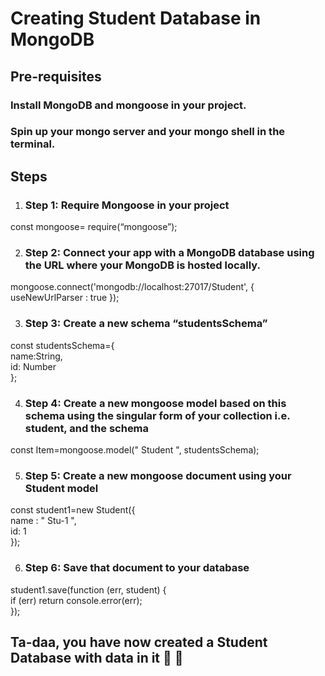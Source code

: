 # Creating Student Database in MongoDB

## Pre-requisites
 
###  Install MongoDB and mongoose in your project.
### Spin up your mongo server and your mongo shell in the terminal.

## Steps

1. ### Step 1: Require Mongoose in your project
const mongoose= require(“mongoose”);

2. ### Step 2: Connect your app with a MongoDB database using the URL where your MongoDB is hosted locally.
 mongoose.connect('mongodb://localhost:27017/Student', { useNewUrlParser : true });

3. ### Step 3: Create a new schema “studentsSchema”
const studentsSchema={  
  name:String,  
  id: Number   
};

4. ### Step 4: Create a new mongoose model based on this schema using the singular form of your collection i.e. student, and the schema
const Item=mongoose.model(" Student ", studentsSchema);

5. ### Step 5: Create a new mongoose document using your Student model
const student1=new Student({  
  name : " Stu-1 ",  
  id: 1  
});

6. ### Step 6: Save that document to your database
student1.save(function (err, student) {  
      if (err) return console.error(err);  
      });

## Ta-daa, you have now created a Student Database with data in it :tada: :tada:
